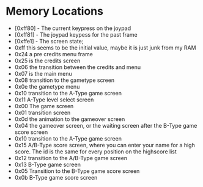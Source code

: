 Memory Locations
================



 - [0xff80] - The current keypress on the joypad
 - [0xff81] - The joypad keypess for the past frame
 - [0xffe1] - The screen state;
  - 0xff this seems to be the initial value, maybe it is just junk from my RAM
  - 0x24 a pre credits menu frame
  - 0x25 is the credits screen
  - 0x06 the transition between the credits and menu
  - 0x07 is the main menu
  - 0x08 transition to the gametype screen
  - 0x0e the gametype menu
  - 0x10 transition to the A-Type game screen
  - 0x11 A-Type level select screen
  - 0x00 The game screen
  - 0x01 transition screen
  - 0x0d the animation to the gameover screen
  - 0x04 the gameover screen, or the waiting screen after the B-Type game score screen
  - 0x10 transition to the A-Type game screen
  - 0x15 A/B-Type score screen, where you can enter your name for a high score. The id is the same for every position on the highscore list
  - 0x12 transition to the A/B-Type game screen
  - 0x13 B-Type game screen
  - 0x05 Transition to the B-Type game score screen
  - 0x0b B-Type game score screen
